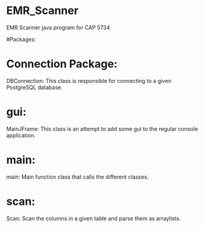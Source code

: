 # EMR_Scanner
EMR Scanner java program for CAP 5734

#Packages:

# Connection Package:
DBConnection: This class is responsible for connecting to a given PostgreSQL database.

# gui:
MainJFrame: This class is an attempt to add some gui to the regular console application.

# main:
main: Main function class that calls the different classes.

# scan:
Scan: Scan the columns in a given table and parse them as arraylists.